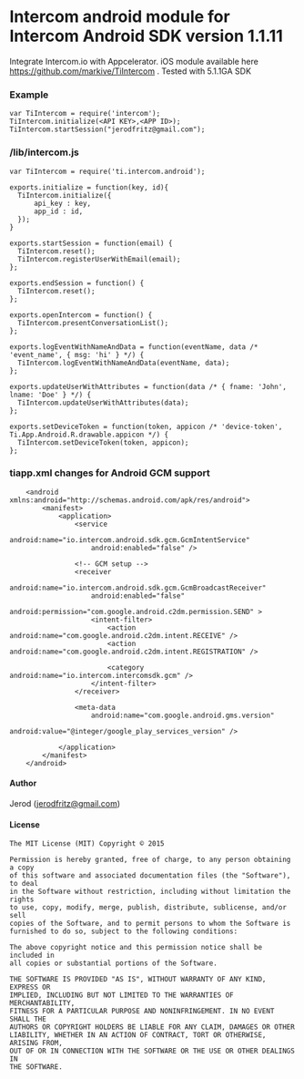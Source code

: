 # Intercom android module for Intercom Android SDK version 1.1.11

Integrate Intercom.io with Appcelerator.  iOS module available here https://github.com/markive/TiIntercom . Tested with 5.1.1GA SDK

### Example
```
var TiIntercom = require('intercom');
TiIntercom.initialize(<API KEY>,<APP ID>);
TiIntercom.startSession("jerodfritz@gmail.com");
```

### /lib/intercom.js
```
var TiIntercom = require('ti.intercom.android');

exports.initialize = function(key, id){
  TiIntercom.initialize({
      api_key : key,
      app_id : id,
  });
}

exports.startSession = function(email) {
  TiIntercom.reset();
  TiIntercom.registerUserWithEmail(email);
};

exports.endSession = function() {
  TiIntercom.reset();
};

exports.openIntercom = function() {
  TiIntercom.presentConversationList();
};

exports.logEventWithNameAndData = function(eventName, data /* 'event_name', { msg: 'hi' } */) {
  TiIntercom.logEventWithNameAndData(eventName, data);
};

exports.updateUserWithAttributes = function(data /* { fname: 'John', lname: 'Doe' } */) {
  TiIntercom.updateUserWithAttributes(data);
};

exports.setDeviceToken = function(token, appicon /* 'device-token', Ti.App.Android.R.drawable.appicon */) {
  TiIntercom.setDeviceToken(token, appicon);
};

```

### tiapp.xml changes for Android GCM support
```
    <android xmlns:android="http://schemas.android.com/apk/res/android">
        <manifest>
            <application>
                <service
                    android:name="io.intercom.android.sdk.gcm.GcmIntentService"
                    android:enabled="false" />

                <!-- GCM setup -->
                <receiver
                    android:name="io.intercom.android.sdk.gcm.GcmBroadcastReceiver"
                    android:enabled="false"
                    android:permission="com.google.android.c2dm.permission.SEND" >
                    <intent-filter>
                        <action android:name="com.google.android.c2dm.intent.RECEIVE" />
                        <action android:name="com.google.android.c2dm.intent.REGISTRATION" />

                        <category android:name="io.intercom.intercomsdk.gcm" />
                    </intent-filter>
                </receiver>

                <meta-data
                    android:name="com.google.android.gms.version"
                    android:value="@integer/google_play_services_version" />

            </application>
        </manifest>    
    </android>
```

#### Author
Jerod
(jerodfritz@gmail.com)


#### License

    The MIT License (MIT) Copyright © 2015

    Permission is hereby granted, free of charge, to any person obtaining a copy
    of this software and associated documentation files (the "Software"), to deal
    in the Software without restriction, including without limitation the rights
    to use, copy, modify, merge, publish, distribute, sublicense, and/or sell
    copies of the Software, and to permit persons to whom the Software is
    furnished to do so, subject to the following conditions:

    The above copyright notice and this permission notice shall be included in
    all copies or substantial portions of the Software.

    THE SOFTWARE IS PROVIDED "AS IS", WITHOUT WARRANTY OF ANY KIND, EXPRESS OR
    IMPLIED, INCLUDING BUT NOT LIMITED TO THE WARRANTIES OF MERCHANTABILITY,
    FITNESS FOR A PARTICULAR PURPOSE AND NONINFRINGEMENT. IN NO EVENT SHALL THE
    AUTHORS OR COPYRIGHT HOLDERS BE LIABLE FOR ANY CLAIM, DAMAGES OR OTHER
    LIABILITY, WHETHER IN AN ACTION OF CONTRACT, TORT OR OTHERWISE, ARISING FROM,
    OUT OF OR IN CONNECTION WITH THE SOFTWARE OR THE USE OR OTHER DEALINGS IN
    THE SOFTWARE.
